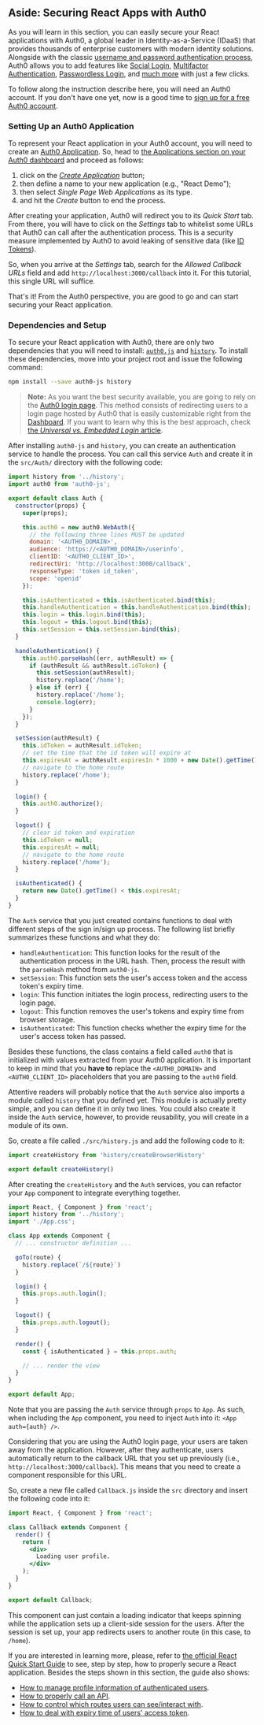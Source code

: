 ## Aside: Securing React Apps with Auth0

As you will learn in this section, you can easily secure your React applications with Auth0, a global leader in Identity-as-a-Service (IDaaS) that provides thousands of enterprise customers with modern identity solutions. Alongside with the classic [username and password authentication process](https://auth0.com/docs/connections/database), Auth0 allows you to add features like [Social Login](https://auth0.com/learn/social-login/), [Multifactor Authentication](https://auth0.com/docs/multifactor-authentication), [Passwordless Login](https://auth0.com/passwordless), and [much more](https://auth0.com/docs/getting-started/overview) with just a few clicks.

To follow along the instruction describe here, you will need an Auth0 account. If you don't have one yet, now is a good time to <a href="https://auth0.com/signup" data-amp-replace="CLIENT_ID" data-amp-addparams="anonId=CLIENT_ID(cid-scope-cookie-fallback-name)">sign up for a free Auth0 account</a>.

### Setting Up an Auth0 Application

To represent your React application in your Auth0 account, you will need to create an [Auth0 Application](https://auth0.com/docs/applications). So, head to [the Applications section on your Auth0 dashboard](https://manage.auth0.com/#/applications) and proceed as follows:

1. click on the [_Create Application_](https://manage.auth0.com/#/applications/create) button;
2. then define a name to your new application (e.g., "React Demo");
3. then select _Single Page Web Applications_ as its type.
4. and hit the _Create_ button to end the process.

After creating your application, Auth0 will redirect you to its _Quick Start_ tab. From there, you will have to click on the _Settings_ tab to whitelist some URLs that Auth0 can call after the authentication process. This is a security measure implemented by Auth0 to avoid leaking of sensitive data (like [ID Tokens](https://auth0.com/docs/tokens/id-token)).

So, when you arrive at the _Settings_ tab, search for the _Allowed Callback URLs_ field and add `http://localhost:3000/callback` into it. For this tutorial, this single URL will suffice.

That's it! From the Auth0 perspective, you are good to go and can start securing your React application.

### Dependencies and Setup

To secure your React application with Auth0, there are only two dependencies that you will need to install: [`auth0.js`](https://github.com/auth0/auth0.js) and [`history`](https://github.com/ReactTraining/history). To install these dependencies, move into your project root and issue the following command:

```bash
npm install --save auth0-js history
```

> **Note:** As you want the best security available, you are going to rely on the [Auth0 login page](https://auth0.com/docs/hosted-pages/login). This method consists of redirecting users to a login page hosted by Auth0 that is easily customizable right from the [Dashboard](https://manage.auth0.com/). If you want to learn why this is the best approach, check [the _Universal vs. Embedded Login_ article](https://auth0.com/docs/guides/login/universal-vs-embedded).

After installing `auth0-js` and `history`, you can create an authentication service to handle the process. You can call this service `Auth` and create it in the `src/Auth/` directory with the following code:

```js
import history from '../history';
import auth0 from 'auth0-js';

export default class Auth {
  constructor(props) {
    super(props);

    this.auth0 = new auth0.WebAuth({
      // the following three lines MUST be updated
      domain: '<AUTH0_DOMAIN>',
      audience: 'https://<AUTH0_DOMAIN>/userinfo',
      clientID: '<AUTH0_CLIENT_ID>',
      redirectUri: 'http://localhost:3000/callback',
      responseType: 'token id_token',
      scope: 'openid'
    });

    this.isAuthenticated = this.isAuthenticated.bind(this);
    this.handleAuthentication = this.handleAuthentication.bind(this);
    this.login = this.login.bind(this);
    this.logout = this.logout.bind(this);
    this.setSession = this.setSession.bind(this);
  }

  handleAuthentication() {
    this.auth0.parseHash((err, authResult) => {
      if (authResult && authResult.idToken) {
        this.setSession(authResult);
        history.replace('/home');
      } else if (err) {
        history.replace('/home');
        console.log(err);
      }
    });
  }

  setSession(authResult) {
    this.idToken = authResult.idToken;
    // set the time that the id token will expire at
    this.expiresAt = authResult.expiresIn * 1000 + new Date().getTime();
    // navigate to the home route
    history.replace('/home');
  }

  login() {
    this.auth0.authorize();
  }

  logout() {
    // clear id token and expiration
    this.idToken = null;
    this.expiresAt = null;
    // navigate to the home route
    history.replace('/home');
  }

  isAuthenticated() {
    return new Date().getTime() < this.expiresAt;
  }
}
```

The `Auth` service that you just created contains functions to deal with different steps of the sign in/sign up process. The following list briefly summarizes these functions and what they do:

- `handleAuthentication`: This function looks for the result of the authentication process in the URL hash. Then, process the result with the `parseHash` method from `auth0-js`.
- `setSession`: This function sets the user's access token and the access token's expiry time.
- `login`: This function initiates the login process, redirecting users to the login page.
- `logout`: This function removes the user's tokens and expiry time from browser storage.
- `isAuthenticated`: This function checks whether the expiry time for the user's access token has passed.

Besides these functions, the class contains a field called `auth0` that is initialized with values extracted from your Auth0 application. It is important to keep in mind that you **have to** replace the `<AUTH0_DOMAIN>` and `<AUTH0_CLIENT_ID>` placeholders that you are passing to the `auth0` field.

Attentive readers will probably notice that the `Auth` service also imports a module called `history` that you defined yet. This module is actually pretty simple, and you can define it in only two lines. You could also create it inside the `Auth` service, however, to provide reusability, you will create in a module of its own.

So, create a file called `./src/history.js` and add the following code to it:

```js
import createHistory from 'history/createBrowserHistory'

export default createHistory()
```

After creating the `createHistory` and the `Auth` services, you can refactor your `App` component to integrate everything together.

```jsx
import React, { Component } from 'react';
import history from '../history';
import './App.css';

class App extends Component {
  // ... constructor definition ...

  goTo(route) {
    history.replace(`/${route}`)
  }

  login() {
    this.props.auth.login();
  }

  logout() {
    this.props.auth.logout();
  }

  render() {
    const { isAuthenticated } = this.props.auth;

    // ... render the view
  }
}

export default App;
```

Note that you are passing the `Auth` service through `props` to `App`. As such, when including the `App` component, you need to inject `Auth` into it: `<App auth={auth} />`.

Considering that you are using the Auth0 login page, your users are taken away from the application. However, after they authenticate, users automatically return to the callback URL that you set up previously (i.e., `http://localhost:3000/callback`). This means that you need to create a component responsible for this URL.

So, create a new file called `Callback.js` inside the `src` directory and insert the following code into it:

```jsx
import React, { Component } from 'react';

class Callback extends Component {
  render() {
    return (
      <div>
        Loading user profile.
      </div>
    );
  }
}

export default Callback;
```

This component can just contain a loading indicator that keeps spinning while the application sets up a client-side session for the users. After the session is set up, your app redirects users to another route (in this case, to `/home`).

If you are interested in learning more, please, refer to [the official React Quick Start Guide](https://auth0.com/docs/quickstart/spa/react/01-login) to see, step by step, how to properly secure a React application. Besides the steps shown in this section, the guide also shows:

- [How to manage profile information of authenticated users](https://auth0.com/docs/quickstart/spa/react/02-user-profile).
- [How to properly call an API](https://auth0.com/docs/quickstart/spa/react/03-calling-an-api).
- [How to control which routes users can see/interact with](https://auth0.com/docs/quickstart/spa/react/04-authorization).
- [How to deal with expiry time of users' access token](https://auth0.com/docs/quickstart/spa/react/05-token-renewal).
